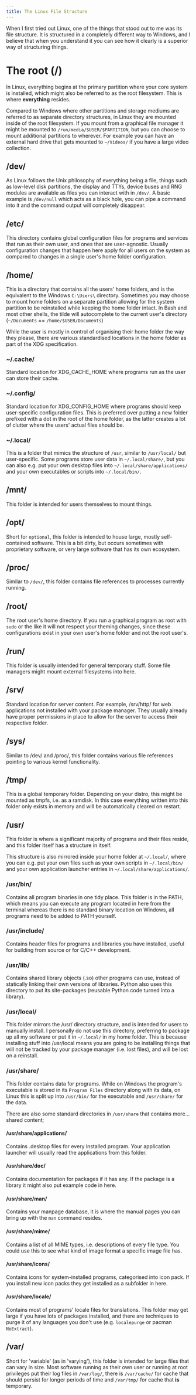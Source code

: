 ```yaml
---
title: The Linux File Structure
---
```


When I first tried out Linux, one of the things that stood out to me was its file structure. It is structured in a completely different way to Windows, and I believe that when you understand it you can see how it clearly is a superior way of structuring things.

# The root (/)
In Linux, everything begins at the primary partition where your core system is installed, which might also be referred to as the root filesystem. This is where **everything** resides.

Compared to Windows where other partitions and storage mediums are referred to as separate directory structures, in Linux they are mounted inside of the root filesystem. If you mount from a graphical file manager it might be mounted to `/run/media/$USER/$PARTITION`, but you can choose to mount additional partitions to wherever. For example you can have an external hard drive that gets mounted to `~/Videos/` if you have a large video collection.

## /dev/
As Linux follows the Unix philosophy of everything being a file, things such as low-level disk partitions, the display and TTYs, device buses and RNG modules are available as files you can interact with in `/dev/`. A basic example is `/dev/null` which acts as a black hole, you can pipe a command into it and the command output will completely disappear.

## /etc/
This directory contains global configuration files for programs and services that run as their own user, and ones that are user-agnostic. Usually configuration changes that happen here apply for all users on the system as compared to changes in a single user's home folder configuration.

## /home/
This is a directory that contains all the users' home folders, and is the equivalent to the Windows `C:\Users\` directory. Sometimes you may choose to mount home folders on a separate partition allowing for the system partition to be reinstalled while keeping the home folder intact. In Bash and most other shells, the tilde will autocomplete to the current user's directory (`~/Documents` == `/home/$USER/Documents`)

While the user is mostly in control of organising their home folder the way they please, there are various standardised locations in the home folder as part of the XDG specification.

### ~/.cache/
Standard location for XDG_CACHE_HOME where programs run as the user can store their cache.

### ~/.config/
Standard location for XDG_CONFIG_HOME where programs should keep user-specific configuration files. This is preferred over putting a new folder prefixed with a dot in the root of the home folder, as the latter creates a lot of clutter where the users' actual files should be.

### ~/.local/
This is a folder that mimics the structure of `/usr`, similar to `/usr/local/` but user-specific. Some programs store user data in `~/.local/share/`, but you can also e.g. put your own desktop files into `~/.local/share/applications/` and your own executables or scripts into `~/.local/bin/`.

## /mnt/
This folder is intended for users themselves to mount things.

## /opt/
Short for `optional`, this folder is intended to house large, mostly self-contained software. This is a bit dirty, but occurs sometimes with proprietary software, or very large software that has its own ecosystem.

## /proc/
Similar to `/dev/`, this folder contains file references to processes currently running.

## /root/
The root user's home directory. If you run a graphical program as root with `sudo` or the like it will not respect your theming changes, since these configurations exist in your own user's home folder and not the root user's.

## /run/
This folder is usually intended for general temporary stuff. Some file managers might mount external filesystems into here.

## /srv/
Standard location for server content. For example, /srv/http/ for web applications not installed with your package manager. They usually already have proper permissions in place to allow for the server to access their respective folder.

## /sys/
Similar to /dev/ and /proc/, this folder contains various file references pointing to various kernel functionality.

## /tmp/
This is a global temporary folder. Depending on your distro, this might be mounted as tmpfs, i.e. as a ramdisk. In this case everything written into this folder only exists in memory and will be automatically cleared on restart.

## /usr/
This folder is where a significant majority of programs and their files reside, and this folder itself has a structure in itself.

This structure is also mirrored inside your home folder at `~/.local/`, where you can e.g. put your own files such as your own scripts in `~/.local/bin/` and your own application launcher entries in `~/.local/share/applications/`.

### /usr/bin/
Contains all program binaries in one tidy place. This folder is in the PATH, which means you can execute any program located in here from the terminal whereas there is no standard binary location on Windows, all programs need to be added to PATH yourself.

### /usr/include/
Contains header files for programs and libraries you have installed, useful for building from source or for C/C++ development.

### /usr/lib/
Contains shared library objects (.so) other programs can use, instead of statically linking their own versions of libraries. Python also uses this directory to put its site-packages (reusable Python code turned into a library).

### /usr/local/
This folder mirrors the /usr/ directory structure, and is intended for users to manually install. I personally do not use this directory, preferring to package up all my software or put it in `~/.local/` in my home folder. This is because installing stuff into /usr/local means you are going to be installing things that will not be tracked by your package manager (i.e. lost files), and will be lost on a reinstall.

### /usr/share/
This folder contains data for programs. While on Windows the program's executable is stored in its `Program Files` directory along with its data, on Linux this is split up into `/usr/bin/` for the executable and `/usr/share/` for the data.

There are also some standard directories in `/usr/share` that contains more... shared content;

#### /usr/share/applications/
Contains .desktop files for every installed program. Your application launcher will usually read the applications from this folder.

#### /usr/share/doc/
Contains documentation for packages if it has any. If the package is a library it might also put example code in here.

#### /usr/share/man/
Contains your manpage database, it is where the manual pages you can bring up with the `man` command resides.

#### /usr/share/mime/
Contains a list of all MIME types, i.e. descriptions of every file type. You could use this to see what kind of image format a specific image file has.

#### /usr/share/icons/
Contains icons for system-installed programs, categorised into icon pack. If you install new icon packs they get installed as a subfolder in here.

#### /usr/share/locale/
Contains most of programs' locale files for translations. This folder may get large if you have lots of packages installed, and there are techniques to purge it of any languages you don't use (e.g. `localepurge` or pacman `NoExtract`).

## /var/
Short for 'variable' (as in 'varying'), this folder is intended for large files that can vary in size. Most software running as their own user or running at root privileges put their log files in `/var/log/`, there is `/var/cache/` for cache that should persist for longer periods of time and `/var/tmp/` for cache that **is** temporary.
